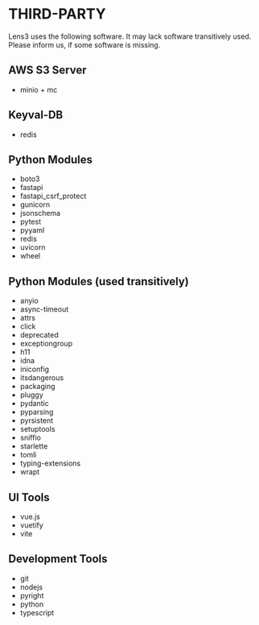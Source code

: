 # THIRD-PARTY

Lens3 uses the following software.  It may lack software transitively
used.  Please inform us, if some software is missing.

## AWS S3 Server

- minio + mc

## Keyval-DB

- redis

## Python Modules

- boto3
- fastapi
- fastapi_csrf_protect
- gunicorn
- jsonschema
- pytest
- pyyaml
- redis
- uvicorn
- wheel

## Python Modules (used transitively)

- anyio
- async-timeout
- attrs
- click
- deprecated
- exceptiongroup
- h11
- idna
- iniconfig
- itsdangerous
- packaging
- pluggy
- pydantic
- pyparsing
- pyrsistent
- setuptools
- sniffio
- starlette
- tomli
- typing-extensions
- wrapt

## UI Tools

- vue.js
- vuetify
- vite

## Development Tools

- git
- nodejs
- pyright
- python
- typescript
